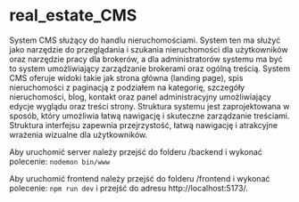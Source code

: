 # real_estate_CMS

System CMS służący do handlu nieruchomościami. System ten ma służyć jako narzędzie do przeglądania i szukania nieruchomości dla użytkowników oraz narzędzie pracy dla brokerów, a dla administratorów systemu ma być to system umożliwiający zarządzanie brokerami oraz ogólną treścią. System CMS oferuje widoki takie jak strona główna (landing page), spis nieruchomości z paginacją z podziałem na kategorię, szczegóły nieruchomości, blog, kontakt oraz panel administracyjny umożliwiający edycje wyglądu oraz treści strony. Struktura systemu jest zaprojektowana w sposób, który umożliwia łatwą nawigację i skuteczne zarządzanie treściami. Struktura interfejsu zapewnia przejrzystość, łatwą nawigację i atrakcyjne wrażenia wizualne dla użytkowników.

Aby uruchomić server należy przejść do folderu /backend i wykonać polecenie:
`nodemon bin/www`

Aby uruchomić frontend należy przejść do folderu /frontend i wykonać polecenie:
`npm run dev` 
i przejść do adresu http://localhost:5173/.

